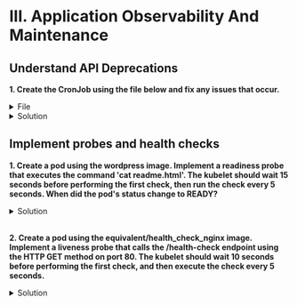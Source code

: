 # III.	Application Observability And Maintenance

## Understand API Deprecations

**1. Create the CronJob using the file below and fix any issues that occur.**

<details><summary>File</summary>

<p>

busycronjob.yaml

```YAML
apiVersion: batch/v1beta1
kind: CronJob
metadata:
  name: busycronjob
spec:
  jobTemplate:
    metadata:
      name: busycronjob
    spec:
      template:
        spec:
          containers:
          - image: busybox
            name: busycronjob
            command: ["sh", "-c", "echo I do my job...; sleep 10; echo Done!"]
            resources: {}
          restartPolicy: Never
  schedule: '*/1 * * * *'
```

</p>
</details>

<details><summary>Solution</summary>

<p>

```bash
kubectl apply -f busycronjob.yaml #should not work
kubectl explain cronjob
```

```YAML
apiVersion: batch/v1 #change 
kind: CronJob
metadata:
  name: busycronjob
spec:
  jobTemplate:
    metadata:
      name: busycronjob
    spec:
      template:
        spec:
          containers:
          - image: busybox
            name: busycronjob
            command: ["sh", "-c", "echo I do my job...; sleep 10; echo Done!"]
            resources: {}
          restartPolicy: Never
  schedule: '*/1 * * * *'
```

</p>
</details>

## Implement probes and health checks

**1. Create a pod using the wordpress image. Implement a readiness probe that executes the command 'cat readme.html'. The kubelet should wait 15 seconds before performing the first check, then run the check every 5 seconds. When did the pod's status change to READY?**

<details><summary>Solution</summary>

<p>

```bash
kubectl run wordpress --image=wordpress --dry-run=client -o yaml > wordpress.yaml
vim wordpress.yaml
```

```YAML
apiVersion: v1
kind: Pod
metadata:
  creationTimestamp: null
  labels:
    run: wordpress
  name: wordpress
spec:
  containers:
  - image: wordpress
    name: wordpress
    resources: {}
    readinessProbe:              #add
      exec:                      #add
        command:                 #add
        - cat                    #add
        - readme.html            #add
      initialDelaySeconds: 15    #add
      periodSeconds: 5           #add
  dnsPolicy: ClusterFirst
  restartPolicy: Always
status: {}
```
The pod's status changes to READY when the readiness probe succeeds

</p>
</details>

<br/>

**2.	Create a pod using the equivalent/health_check_nginx image. Implement a liveness probe that calls the /health-check endpoint using the HTTP GET method on port 80. The kubelet should wait 10 seconds before performing the first check, and then execute the check every 5 seconds.**

<details><summary>Solution</summary>

<p>

```YAML
apiVersion: v1
kind: Pod
metadata:
  labels:
    run: nginx-health
  name: nginx-health
spec:
  containers:
  - image: equivalent/health_check_nginx
    name: nginx-health
    livenessProbe:
      httpGet:
        path: /health-check
        port: 80
      initialDelaySeconds: 10
      periodSeconds: 5
  dnsPolicy: ClusterFirst
  restartPolicy: Always
```

</p>
</details>